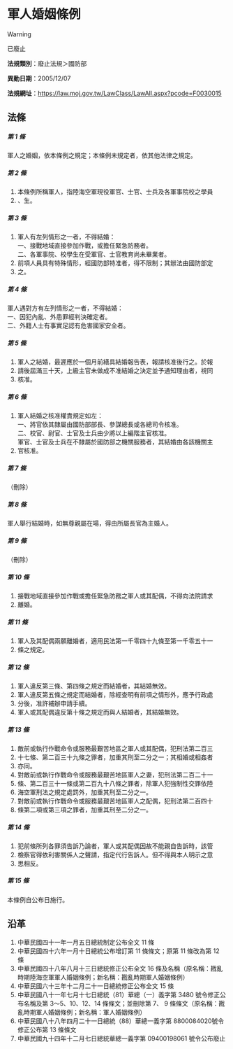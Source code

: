 # 軍人婚姻條例
> [!WARNING]
> 已廢止

**法規類別**：廢止法規＞國防部

**異動日期**：2005/12/07  

**法規網址**：https://law.moj.gov.tw/LawClass/LawAll.aspx?pcode=F0030015



## 法條
##### 第 1 條
軍人之婚姻，依本條例之規定；本條例未規定者，依其他法律之規定。

##### 第 2 條
1. 本條例所稱軍人，指陸海空軍現役軍官、士官、士兵及各軍事院校之學員
1. 、生。

##### 第 3 條
1. 軍人有左列情形之一者，不得結婚：  
一、接戰地域直接參加作戰，或擔任緊急防務者。  
二、各軍事院、校學生在受軍官、士官教育尚未畢業者。
1. 前項人員具有特殊情形，經國防部特准者，得不限制；其辦法由國防部定
1. 之。

##### 第 4 條
軍人遇對方有左列情形之一者，不得結婚：  
一、因犯內亂、外患罪經判決確定者。  
二、外籍人士有事實足認有危害國家安全者。

##### 第 5 條
1. 軍人之結婚，最遲應於一個月前繕具結婚報告表，報請核准後行之。於報
1. 請後屆滿三十天，上級主官未做成不准結婚之決定並予通知理由者，視同
1. 核准。

##### 第 6 條
1. 軍人結婚之核准權責規定如左：  
一、將官依其隸屬由國防部部長、參謀總長或各總司令核准。  
二、校官、尉官、士官及士兵由少將以上編階主官核准。  
軍官、士官及士兵在不隸屬於國防部之機關服務者，其結婚由各該機關主
1. 官核准。

##### 第 7 條
（刪除）

##### 第 8 條
軍人舉行結婚時，如無尊親屬在場，得由所屬長官為主婚人。

##### 第 9 條
（刪除）

##### 第 10 條
1. 接戰地域直接參加作戰或擔任緊急防務之軍人或其配偶，不得向法院請求
1. 離婚。

##### 第 11 條
1. 軍人及其配偶兩願離婚者，適用民法第一千零四十九條至第一千零五十一
1. 條之規定。

##### 第 12 條
1. 軍人違反第三條、第四條之規定而結婚者，其結婚無效。
1. 軍人違反第五條之規定而結婚者，除經查明有前項之情形外，應予行政處
1. 分後，准許補辦申請手續。
1. 軍人或其配偶違反第十條之規定而與人結婚者，其結婚無效。

##### 第 13 條
1. 敵前或執行作戰命令或服務最艱苦地區之軍人或其配偶，犯刑法第二百三
1. 十七條、第二百三十九條之罪者，加重其刑至二分之一；其相婚或相姦者
1. 亦同。
1. 對敵前或執行作戰命令或服務最艱苦地區軍人之妻，犯刑法第二百二十一
1. 條、第二百三十一條或第二百九十八條之罪者，除軍人犯強制性交罪依陸
1. 海空軍刑法之規定處罰外，加重其刑至二分之一。
1. 對敵前或執行作戰命令或服務最艱苦地區軍人之配偶，犯刑法第二百四十
1. 條第二項或第三項之罪者，加重其刑至二分之一。

##### 第 14 條
1. 犯前條所列各罪須告訴乃論者，軍人或其配偶因故不能親自告訴時，該管
1. 檢察官得依利害關係人之聲請，指定代行告訴人。但不得與本人明示之意
1. 思相反。

##### 第 15 條
本條例自公布日施行。

## 沿革
1. 中華民國四十一年一月五日總統制定公布全文 11 條  
1. 中華民國四十六年一月十日總統公布增訂第 11 條條文；原第 11 條改為第 12 條  
1. 中華民國四十八年八月十三日總統修正公布全文 16 條及名稱（原名稱：戡亂時期陸海空軍軍人婚姻條例；新名稱：戡亂時期軍人婚姻條例）
1. 中華民國六十三年十二月二十一日總統修正公布全文 15 條
1. 中華民國八十一年七月十七日總統（81）華總（一）義字第 3480 號令修正公布名稱及第 3～5、10、12、14 條條文；並刪除第 7、 9  條條文（原名稱：戡亂時期軍人婚姻條例；新名稱：軍人婚姻條例）
1. 中華民國八十八年四月二十一日總統（88）華總一義字第 8800084020號令修正公布第 13 條條文
1. 中華民國九十四年十二月七日總統華總一義字第 09400198061  號令公布廢止
